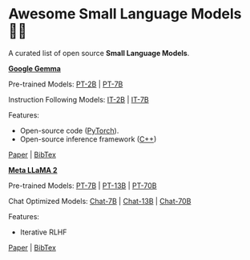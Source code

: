 # Awesome Small Language Models 👼🏻
A curated list of open source **Small Language Models**.

[**Google Gemma**](https://blog.google/technology/developers/gemma-open-models/)

Pre-trained Models: [PT-2B](https://huggingface.co/google/gemma-2b) | [PT-7B](https://huggingface.co/google/gemma-7b) 

Instruction Following Models: [IT-2B](https://huggingface.co/google/gemma-2b-it) | [IT-7B](https://huggingface.co/google/gemma-7b-it)

Features:
- Open-source code ([PyTorch](https://github.com/google/gemma_pytorch)).
- Open-source inference framework ([C++](https://github.com/google/gemma.cpp))

[Paper](./papers/gemma-report.pdf) | [BibTex](./bibtex/gemma.bib)

[**Meta LLaMA 2**](https://llama.meta.com/llama2/)

Pre-trained Models: [PT-7B](https://huggingface.co/meta-llama/Llama-2-7b-hf) | [PT-13B](https://huggingface.co/meta-llama/Llama-2-13b-hf) | [PT-70B](https://huggingface.co/meta-llama/Llama-2-70b-hf)

Chat Optimized Models: [Chat-7B](https://huggingface.co/meta-llama/Llama-2-7b-chat-hf) | [Chat-13B](https://huggingface.co/meta-llama/Llama-2-13b-chat-hf) | [Chat-70B](https://huggingface.co/meta-llama/Llama-2-70b-chat-hf)

Features:
- Iterative RLHF

[Paper](./papers/gemma-report.pdf) | [BibTex](./bibtex/gemma.bib)
